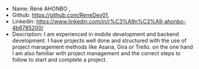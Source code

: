 * Name: Réné AHONBO ,
* Github: https://github.com/ReneDev01,
* Linkedin: https://www.linkedin.com/in/r%C3%A9n%C3%A9-ahonbo-4b6785200/
* Description: I am experienced in mobile development and backend development. I have projects well done and structured with the use of project management methods like Asana, Gira or Trello. on the one hand I am also familiar with project management and the correct steps to follow to start and complete a project.
